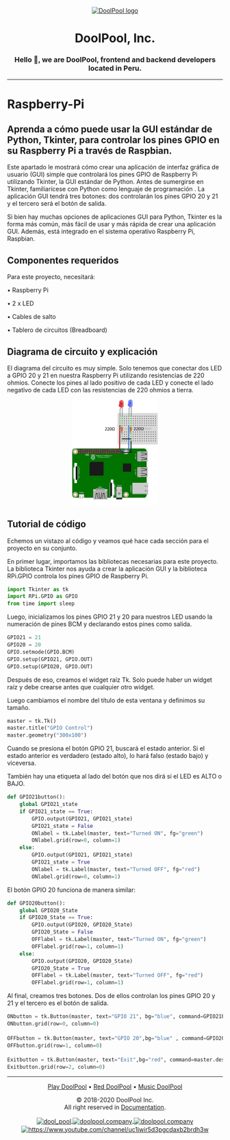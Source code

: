<p align="center">
  <a href="https://doolpool.com" target="_blank" rel="noopener noreferrer">
    <img width="100" src="https://doolpool.github.io/DoolPool/imggg.png" alt="DoolPool logo">
  </a>
</p>
<h1 align="center">DoolPool, Inc.</h1>
<h3 align="center">Hello 👋, we are DoolPool, frontend and backend developers located in Peru.</h3>
<hr>

# Raspberry-Pi

## Aprenda a cómo puede usar la GUI estándar de Python, Tkinter, para controlar los pines GPIO en su Raspberry Pi a través de Raspbian.

Este apartado le mostrará cómo crear una aplicación de interfaz gráfica de usuario (GUI) simple que controlará los pines GPIO de Raspberry Pi utilizando Tkinter, la GUI estándar de Python. Antes de sumergirse en Tkinter, familiarícese con Python como lenguaje de programación . La aplicación GUI tendrá tres botones: dos controlarán los pines GPIO 20 y 21 y el tercero será el botón de salida.

Si bien hay muchas opciones de aplicaciones GUI para Python, Tkinter es la forma más común, más fácil de usar y más rápida de crear una aplicación GUI. Además, está integrado en el sistema operativo Raspberry Pi, Raspbian.

## Componentes requeridos
Para este proyecto, necesitará:

• Raspberry Pi

• 2 x LED

• Cables de salto

• Tablero de circuitos (Breadboard)

## Diagrama de circuito y explicación
El diagrama del circuito es muy simple. Solo tenemos que conectar dos LED a GPIO 20 y 21 en nuestra Raspberry Pi utilizando resistencias de 220 ohmios. Conecte los pines al lado positivo de cada LED y conecte el lado negativo de cada LED con las resistencias de 220 ohmios a tierra.

<p align="center">
    <img width="200" src="https://raw.githubusercontent.com/DoolPool/Raspberry-Pi/main/Python%2C%20Tkinter%2C%20controlar%20los%20pines%20GPIO/circuito.png" alt="Circuito">
</p>

## Tutorial de código
Echemos un vistazo al código y veamos qué hace cada sección para el proyecto en su conjunto.

En primer lugar, importamos las bibliotecas necesarias para este proyecto. La biblioteca Tkinter nos ayuda a crear la aplicación GUI y la biblioteca RPi.GPIO controla los pines GPIO de Raspberry Pi.

```python
import Tkinter as tk 
import RPi.GPIO as GPIO
from time import sleep
```
Luego, inicializamos los pines GPIO 21 y 20 para nuestros LED usando la numeración de pines BCM y declarando estos pines como salida.

```python        
GPIO21 = 21
GPIO20 = 20
GPIO.setmode(GPIO.BCM)
GPIO.setup(GPIO21, GPIO.OUT)
GPIO.setup(GPIO20, GPIO.OUT)
```
    
Después de eso, creamos el widget raíz Tk. Solo puede haber un widget raíz y debe crearse antes que cualquier otro widget.

Luego cambiamos el nombre del título de esta ventana y definimos su tamaño.

```python       
master = tk.Tk()
master.title("GPIO Control")
master.geometry("300x100")
```
    
Cuando se presiona el botón GPIO 21, buscará el estado anterior. Si el estado anterior es verdadero (estado alto), lo hará falso (estado bajo) y viceversa.

También hay una etiqueta al lado del botón que nos dirá si el LED es ALTO o BAJO.

```python        
def GPIO21button():
	global GPIO21_state
	if GPIO21_state == True:
		GPIO.output(GPIO21, GPIO21_state)
		GPIO21_state = False
		ONlabel = tk.Label(master, text="Turned ON", fg="green")
		ONlabel.grid(row=0, column=1)
	else:
		GPIO.output(GPIO21, GPIO21_state)
		GPIO21_state = True
		ONlabel = tk.Label(master, text="Turned OFF", fg="red")
		ONlabel.grid(row=0, column=1)
```
    
El botón GPIO 20 funciona de manera similar:

```python       
def GPIO20button():
	global GPIO20_State
	if GPIO20_State == True:
		GPIO.output(GPIO20, GPIO20_State)
		GPIO20_State = False
		OFFlabel = tk.Label(master, text="Turned ON", fg="green")
		OFFlabel.grid(row=1, column=1)
	else:
		GPIO.output(GPIO20, GPIO20_State)
		GPIO20_State = True
		OFFlabel = tk.Label(master, text="Turned OFF", fg="red")
		OFFlabel.grid(row=1, column=1)
```
    
Al final, creamos tres botones. Dos de ellos controlan los pines GPIO 20 y 21 y el tercero es el botón de salida.

```python        
ONbutton = tk.Button(master, text="GPIO 21", bg="blue", command=GPIO21button)
ONbutton.grid(row=0, column=0)

OFFbutton = tk.Button(master, text="GPIO 20",bg="blue" , command=GPIO20button)
OFFbutton.grid(row=1, column=0)

Exitbutton = tk.Button(master, text="Exit",bg="red", command=master.destroy)
Exitbutton.grid(row=2, column=0)
```
<hr> 
<p align="center">
   <a alt="play doolpool" href="https://doolpool.com/play">Play DoolPool</a>
 • <a alt="red doolpool" href="https://doolpool.com/red/">Red DoolPool</a>
 • <a alt="music doolpool" href="https://doolpool.com/music">Music DoolPool</a>
</p> 
<p align="center"> © 2018-2020 DoolPool Inc. <br>All right reserved in <a href="https://doolpool.com/docs/">Documentation</a>.</p>
           
<p align="center">
  <a href="https://twitter.com/dool_pool" target="blank">
    <img align="center" src="https://cdn.jsdelivr.net/npm/simple-icons@3.0.1/icons/twitter.svg" alt="dool_pool" height="15" width="15" />
  </a>
  <a href="https://fb.com/doolpool.company" target="blank">
    <img align="center" src="https://cdn.jsdelivr.net/npm/simple-icons@3.0.1/icons/facebook.svg" alt="doolpool.company" height="15" width="15" />
  </a>
  <a href="https://instagram.com/doolpool.company" target="blank">
    <img align="center" src="https://cdn.jsdelivr.net/npm/simple-icons@3.0.1/icons/instagram.svg" alt="doolpool.company" height="15" width="15" />
  </a>
  <a href="https://www.youtube.com/channel/uc1jwir5d3pgcdaxb2brdh3w" target="blank"> 
    <img align="center" src="https://cdn.jsdelivr.net/npm/simple-icons@3.0.1/icons/youtube.svg" alt="https://www.youtube.com/channel/uc1jwir5d3pgcdaxb2brdh3w" height="15" width="15" />
  </a>
</p>

<!--
**DoolPool, Inc**
-->
